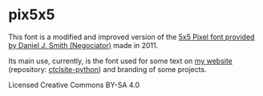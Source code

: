 # pix5x5
This font is a modified and improved version of the [5x5 Pixel font provided by Daniel J. Smith (Negociator)](https://www.dafont.com/5x5-pixel.font) made in 2011.

Its main use, currently, is the font used for some text on [my website](https://ctcl-tech.com) (repository: [ctclsite-python](https://github.com/ctcl-bregis/ctclsite-python)) and branding of some projects.

Licensed Creative Commons BY-SA 4.0
